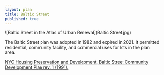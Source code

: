 ```yaml
---
layout: plan
title: Baltic Street
published: true
---
```



![Baltic Street in the Atlas of Urban Renewal](Baltic Street.jpg)

The Baltic Street plan was adopted in 1982 and expired in 2021. It permitted residential, community facility, and commercial uses for lots in the plan area.

[NYC Housing Preservation and Development, Baltic Street Community Development Plan rev. 1 (1991).]([url](https://www.nyc.gov/assets/hpd/downloads/pdfs/services/baltic-street-urp.pdf)https://www.nyc.gov/assets/hpd/downloads/pdfs/services/baltic-street-urp.pdf)
